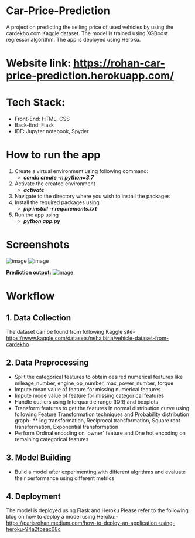 # Car-Price-Prediction

A project on predicting the selling price of used vehicles by using the cardekho.com Kaggle dataset. The model is trained using XGBoost regressor algorithm.
The app is deployed using Heroku.

# Website link: https://rohan-car-price-prediction.herokuapp.com/

# Tech Stack:
* Front-End: HTML, CSS
* Back-End: Flask
* IDE: Jupyter notebook, Spyder

# How to run the app
1. Create a virtual environment using following command:
   * **_conda create -n <your environment name> python=3.7_**
2. Activate the created environment
   * **_activate <your environment name>_**
3. Navigate to the directory where you wish to install the packages 
4. Install the required packages using
   * **_pip install -r requirements.txt_**
5. Run the app using
   * **_python app.py_**
 
# Screenshots 
![image](https://user-images.githubusercontent.com/49038495/163014441-8e8e0482-9d6d-4561-8a29-dc3cc340741f.png)
![image](https://user-images.githubusercontent.com/49038495/163014684-154a0e55-46df-4848-8b34-e287170c6e0a.png)

**Prediction output:**
![image](https://user-images.githubusercontent.com/49038495/163014998-cf96ffa0-52da-4cd0-a49f-4a778530b03d.png)

# Workflow

## 1. Data Collection
  The dataset can be found from following Kaggle site-
  https://www.kaggle.com/datasets/nehalbirla/vehicle-dataset-from-cardekho
  
## 2. Data Preprocessing
  * Split the categorical features to obtain desired numerical features like mileage_number, engine_op_number, max_power_number, torque
  * Impute mean value of feature for missing numerical features
  * Impute mode value of feature for missing categorical features
  * Handle outliers using Interquartile range (IQR) and boxplots
  * Transform features to get the features in normal distribution curve using following Feature Transformation techniques and Probability distribution graph-
    ** log transformation, Reciprocal transformation, Square root transformation, Exponential transformation
  * Perform Ordinal encoding on 'owner' feature and One hot encoding on remaining categorical features
  
## 3. Model Building
  * Build a model after experimenting with different algrithms and evaluate their performance using different metrics
  
## 4. Deployment
  The model is deployed using Flask and Heroku
  Please refer to the following blog on how to deploy a model using Heroku:-
  https://parisrohan.medium.com/how-to-deploy-an-application-using-heroku-94a2fbeac08c
  
  
  
 
